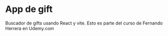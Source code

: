 # App de gift

Buscador de gifts usando React y vite.
Esto es parte del curso de Fernando Herrera en Udemy.com